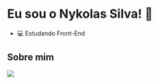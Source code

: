 # Eu sou o Nykolas Silva! 👋
- 💻 Estudando Front-End

## Sobre mim
<a href="https://portfolio-nykol.vercel.app/" target="_blank"><img src="https://img.shields.io/badge/Portfolio-255E63?style=for-the-badge&logo=About.me&logoColor=white"></a>

